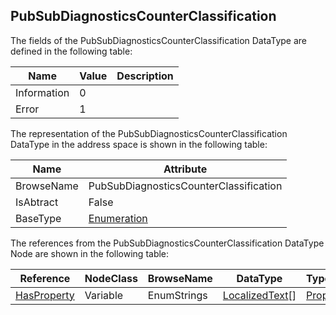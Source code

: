 <!-- datatype -->
## PubSubDiagnosticsCounterClassification
<!-- end of description -->
The fields of the PubSubDiagnosticsCounterClassification DataType are defined in the following table:  

|Name|Value| Description|
|---|---|---|
|Information|0||
|Error|1||

The representation of the PubSubDiagnosticsCounterClassification DataType in the address space is shown in the following table:  

|Name|Attribute|
|---|---|
|BrowseName|PubSubDiagnosticsCounterClassification|
|IsAbtract|False|
|BaseType|[Enumeration](../../../Part3/DataTypes/Enumeration/readme.md)|

The references from the PubSubDiagnosticsCounterClassification DataType Node are shown in the following table:  

|Reference|NodeClass|BrowseName|DataType|TypeDefinition|ModellingRule|
|---|---|---|---|---|---|
|[HasProperty](../../../Part3/ReferenceTypes/HasProperty/readme.md)|Variable|EnumStrings|[LocalizedText](../../../Part3/DataTypes/LocalizedText/readme.md)[]|[PropertyType](../../Part5/VariableTypes/PropertyType/readme.md)|[Mandatory](../../Objects/Mandatory/readme.md)|

